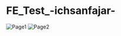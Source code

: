 # FE_Test_-ichsanfajar-
![Page1](https://github.com/ichsanfajar/FE_Test_-ichsanfajar-/assets/61769989/65a637ac-f40d-47d2-8b07-d2b7bc8f8ab5)
![Page2](https://github.com/ichsanfajar/FE_Test_-ichsanfajar-/assets/61769989/d686d7ec-4db4-4926-9cc8-1518f2fdc35e)
